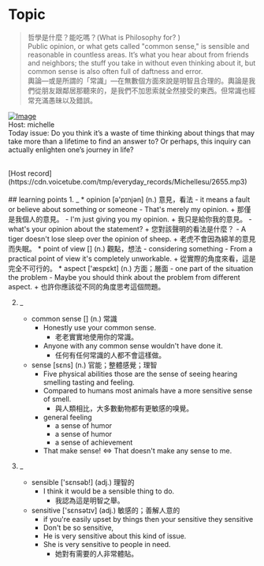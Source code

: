 # Topic

> 哲學是什麼？能吃嗎？(What is Philosophy for? ) <br>
> Public opinion, or what gets called "common sense," is sensible and reasonable in countless areas. It’s what you hear about from friends and neighbors; the stuff you take in without even thinking about it, but common sense is also often full of daftness and error.  <br>
> 輿論—或是所謂的「常識」—在無數個方面來說是明智且合理的。輿論是我們從朋友跟鄰居那聽來的，是我們不加思索就全然接受的東西。但常識也經常充滿愚昧以及錯誤。 <br>

[![Image](https://cdn.voicetube.com/assets/thumbnails/mIYdx6lDDhg.jpg)](https://www.youtube.com/embed/mIYdx6lDDhg?rel=0&showinfo=0&cc_load_policy=0&controls=1&autoplay=1&iv_load_policy=3&playsinline=1&wmode=transparent&start=82&end=98&enablejsapi=1&origin=https://tw.voicetube.com&widgetid=1)<br>
Host: michelle
<br>Today issue: Do you think it’s a waste of time thinking about things that may take more than a lifetime to find an answer to? Or perhaps, this inquiry can actually enlighten one’s journey in life?


<br>
[Host record](https://cdn.voicetube.com/tmp/everyday_records/Michellesu/2655.mp3)
<br><br>
## learning points
1. _
	* opinion  [ə'pɪnjən] (n.) 意見，看法
        - it means a fault or believe about something or someone
        - That's merely my opinion.
            +  那僅是我個人的意見。
        - I'm just giving you my opinion.
            + 我只是給你我的意見。
        - what's your opinion about the statement?
            + 您對該聲明的看法是什麼？
        - A tiger doesn't lose sleep over the opinion of sheep.
            + 老虎不會因為綿羊的意見而失眠。
	* point of view [] (n.) 觀點，想法
        - considering something
        - From a practical point of view it's completely unworkable.
            + 從實際的角度來看，這是完全不可行的。
	* aspect  ['æspɛkt] (n.) 方面；層面
        - one part of the situation the problem
        - Maybe you should think about the problem from different aspect.
            + 也許你應該從不同的角度思考這個問題。

2. _
	* common sense [] (n.) 常識
        - Honestly use your common sense.
            + 老老實實地使用你的常識。
        - Anyone with any common sense wouldn't have done it.
            + 任何有任何常識的人都不會這樣做。
	* sense [sɛns] (n.) 官能；整體感覺；理智
        - Five physical abilities those are the sense of seeing hearing smelling tasting and feeling.
        - Compared to humans most animals have a more sensitive sense of smell.
            + 與人類相比，大多數動物都有更敏感的嗅覺。
        - general feeling
            + a sense of humor
            + a sense of humor
            + a sense of achievement
        -  That make sense! <=> That doesn't make any sense to me.

3. _
	* sensible  ['sɛnsəb!] (adj.) 理智的
        - I think it would be a sensible thing to do.
            + 我認為這是明智之舉。
	* sensitive  ['sɛnsətɪv] (adj.) 敏感的；善解人意的
        - if you're easily upset by things then your sensitive they sensitive
        - Don't be so sensitive,
        - He is very sensitive about this kind of issue.
        - She is very sensitive to people in need.
            + 她對有需要的人非常體貼。

